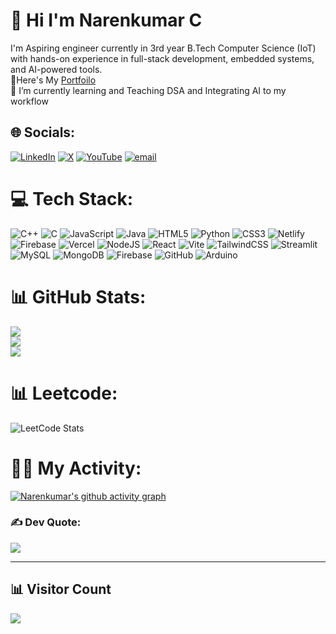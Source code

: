 # 💫 Hi I'm Narenkumar C
I'm Aspiring engineer currently in 3rd year B.Tech Computer Science (IoT) with hands-on experience in
full-stack development, embedded systems, and AI-powered tools.
<br> 🔭Here's My [Portfoilo](https://narenkumarchandran.github.io/portfolio/)
<br>🌱 I’m currently learning and Teaching DSA and Integrating AI to my workflow
## 🌐 Socials:
[![LinkedIn](https://img.shields.io/badge/LinkedIn-%230077B5.svg?logo=linkedin&logoColor=white)](https://linkedin.com/in/https://www.linkedin.com/in/narenkumarchandran/) [![X](https://img.shields.io/badge/X-black.svg?logo=X&logoColor=white)](https://x.com/@Narenkumar2412) [![YouTube](https://img.shields.io/badge/YouTube-%23FF0000.svg?logo=YouTube&logoColor=white)](https://www.youtube.com/@narenkumararts) [![email](https://img.shields.io/badge/Email-D14836?logo=gmail&logoColor=white)](mailto:narenkumarchandran@gmail.com) 

# 💻 Tech Stack:
![C++](https://img.shields.io/badge/c++-%2300599C.svg?style=for-the-badge&logo=c%2B%2B&logoColor=white) ![C](https://img.shields.io/badge/c-%2300599C.svg?style=for-the-badge&logo=c&logoColor=white) ![JavaScript](https://img.shields.io/badge/javascript-%23323330.svg?style=for-the-badge&logo=javascript&logoColor=%23F7DF1E) ![Java](https://img.shields.io/badge/java-%23ED8B00.svg?style=for-the-badge&logo=openjdk&logoColor=white) ![HTML5](https://img.shields.io/badge/html5-%23E34F26.svg?style=for-the-badge&logo=html5&logoColor=white) ![Python](https://img.shields.io/badge/python-3670A0?style=for-the-badge&logo=python&logoColor=ffdd54) ![CSS3](https://img.shields.io/badge/css3-%231572B6.svg?style=for-the-badge&logo=css3&logoColor=white) ![Netlify](https://img.shields.io/badge/netlify-%23000000.svg?style=for-the-badge&logo=netlify&logoColor=#00C7B7) ![Firebase](https://img.shields.io/badge/firebase-%23039BE5.svg?style=for-the-badge&logo=firebase) ![Vercel](https://img.shields.io/badge/vercel-%23000000.svg?style=for-the-badge&logo=vercel&logoColor=white) ![NodeJS](https://img.shields.io/badge/node.js-6DA55F?style=for-the-badge&logo=node.js&logoColor=white) ![React](https://img.shields.io/badge/react-%2320232a.svg?style=for-the-badge&logo=react&logoColor=%2361DAFB) ![Vite](https://img.shields.io/badge/vite-%23646CFF.svg?style=for-the-badge&logo=vite&logoColor=white) ![TailwindCSS](https://img.shields.io/badge/tailwindcss-%2338B2AC.svg?style=for-the-badge&logo=tailwind-css&logoColor=white) ![Streamlit](https://img.shields.io/badge/Streamlit-%23FE4B4B.svg?style=for-the-badge&logo=streamlit&logoColor=white) ![MySQL](https://img.shields.io/badge/mysql-4479A1.svg?style=for-the-badge&logo=mysql&logoColor=white) ![MongoDB](https://img.shields.io/badge/MongoDB-%234ea94b.svg?style=for-the-badge&logo=mongodb&logoColor=white) ![Firebase](https://img.shields.io/badge/firebase-a08021?style=for-the-badge&logo=firebase&logoColor=ffcd34) ![GitHub](https://img.shields.io/badge/github-%23121011.svg?style=for-the-badge&logo=github&logoColor=white) ![Arduino](https://img.shields.io/badge/-Arduino-00979D?style=for-the-badge&logo=Arduino&logoColor=white) 
# 📊 GitHub Stats:
![](https://github-readme-stats.vercel.app/api?username=narenkumarchandran&theme=tokyonight&hide_border=false&include_all_commits=true&count_private=true)<br/>
![](https://nirzak-streak-stats.vercel.app/?user=narenkumarchandran&theme=tokyonight&hide_border=false)<br/>
![](https://github-readme-stats.vercel.app/api/top-langs/?username=narenkumarchandran&theme=tokyonight&hide_border=false&include_all_commits=true&count_private=true&layout=compact)

# 📊 Leetcode:
![LeetCode Stats](https://leetcard.jacoblin.cool/naren2412?theme=dark&font=Advent%20Pro)

# 👨‍💻 My Activity:
[![Narenkumar's github activity graph](https://github-readme-activity-graph.vercel.app/graph?username=narenkumarchandran&bg_color=0d1117&color=58a6ff&line=1f6feb&point=58a6ff&area=true&hide_border=true)](https://github.com/ashutosh00710/github-readme-activity-graph)

### ✍️ Dev Quote:
![](https://quotes-github-readme.vercel.app/api?type=horizontal&theme=dark)

---
## 📊 Visitor Count

![](https://komarev.com/ghpvc/?username=aadithyaa9&style=flat-square)

